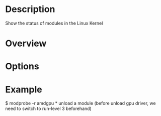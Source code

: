 # Description
Show the status of modules in the Linux Kernel

# Overview

# Options
    
# Example
$ modprobe -r amdgpu
	* unload a module (before unload gpu driver, we need to switch to run-level 3 beforehand)
